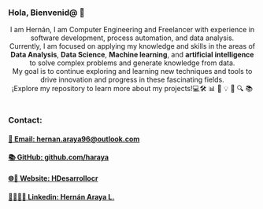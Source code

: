 ### Hola, Bienvenid@ 👋
<p style="text-align: center;">
I am Hernán, I am Computer Engineering and Freelancer with experience in software development, process automation, and data analysis. <br>
Currently, I am focused on applying my knowledge and skills in the areas of <strong>Data Analysis</strong>, <strong>Data Science</strong>, <strong>Machine learning</strong>, and <strong>artificial intelligence</strong> to solve complex problems and generate knowledge from data. <br>
My goal is to continue exploring and learning new techniques and tools to drive innovation and progress in these fascinating fields.
<br>¡Explore my repository to learn more about my projects!💻🛠️ 📊 🧠 💡 🚀 🔍 📚 
<br><br>
 </p>

### Contact:
<h4>
     <a href="mailto:hernan.araya96@outlook.com" style="text-align: center;">
     📧 Email: hernan.araya96@outlook.com
     </a>
</h4>
<h4>
     <a href="https://github.com/haraya" style="text-align: center;">
     📚 GitHub: github.com/haraya
     </a>
</h4>
<h4>
     <a href="https://hdesarrollocr.com/" style="text-align: center;">
     🌐🚀 Website: HDesarrollocr
     </a>
</h4>
<h4>
     <a href="https://www.linkedin.com/in/hernanarayalopez/" style="text-align: center;">
     💼🧑🏻‍💻 Linkedin: Hernán Araya L.
     </a>
</h4>



